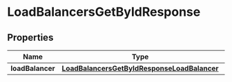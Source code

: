 

# LoadBalancersGetByIdResponse


## Properties

| Name | Type | Description | Notes |
|------------ | ------------- | ------------- | -------------|
|**loadBalancer** | [**LoadBalancersGetByIdResponseLoadBalancer**](LoadBalancersGetByIdResponseLoadBalancer.md) |  |  |



